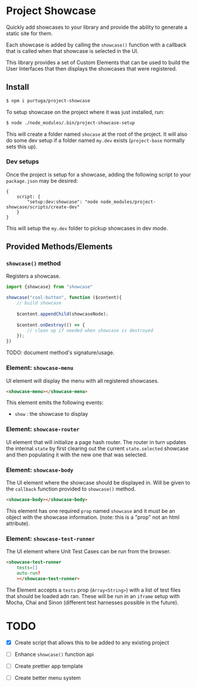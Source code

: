 #   Project Showcase
Quickly add showcases to your library and provide the ability to generate a static site for them.

Each showcase is added by calling the `showcase()` function with a callback that is called when that showcase is selected in the UI. 

This library provides a set of Custom Elements that can be used to build the User Interfaces that then displays the showcases that were registered. 

## Install

```bash
$ npm i purtuga/project-showcase

```

To setup showcase on the project where it was just installed, run:

```bash
$ node ./node_modules/.bin/project-showcase-setup
```

This will create a folder named `shocase` at the root of the project. It will also do some dev setup if a folder named `my.dev` exists (`project-base` normally sets this up).

### Dev setups

Once the project is setup for a showcase, adding the following script to your `package.json` may be desired:

```json5
{
    script: {
        "setup:dev:showcase": "node node_modules/project-showcase/scripts/create-dev"
    }
}
```

This will setup the `my.dev` folder to pickup showcases in dev mode.
 

## Provided Methods/Elements

### `showcase()` method
Registers a showcase.

````javascript
import {showcase} from "showcase"

showcase("cool-button", function ($content){
    // build showcase
    
    $content.appendChild(showcaseNode);
    
    $content.onDestroy(() => {
        // clean up if needed when showcase is destroyed
    });
})
````

TODO: document method's signature/usage.


### Element: `showcase-menu`

UI element will display the menu with all registered showcases.

```html
<showcase-menu></showcase-menu>
``` 

This element emits the following events:

-   `show` : the showcase to display


### Element: `showcase-router`

UI element that will initialize a page hash router.  The router in turn updates the internal `state` by first clearing out the current `state.selected` showcase and then populating it with the new one that was selected. 

### Element: `showcase-body`

The UI element where the showcase should be displayed in. Will be given to the `callback` function provided to `showcase()` method.

```html
<showcase-body></showcase-body>
```

This element has one required `prop` named `showcase` and it must be an object with the showcase information. (note: this is a "prop" not an html attribute).


### Element: `showcase-test-runner`

The UI element where Unit Test Cases can be run from the browser. 

```html
<showcase-test-runner
    tests=[]
    auto-run?
    ></showcase-test-runner>
```

The Element accepts a `tests` prop (`Array<String>`) with a list of test files that should be loaded adn ran. These will be run in an `iframe` setup with Mocha, Chai and Sinon (different test harnesses possible in the future).  


#   TODO

- [x] Create script that allows this to be added to any existing project
- [ ] Enhance `showcase()` function api
- [ ] Create prettier app template
- [ ] Create better menu system

